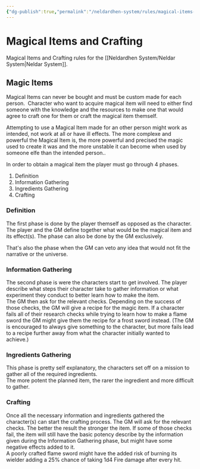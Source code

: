 ```yaml
---
{"dg-publish":true,"permalink":"/neldardhen-system/rules/magical-items-and-crafting/"}
---
```


# Magical Items and Crafting
Magical Items and Crafting rules for the [[Neldardhen System/Neldar System\|Neldar System]].

## Magic Items
Magical Items can never be bought and must be custom made for each person.  
Character who want to acquire magical item will need to either find someone with the knowledge and the resources to make one that would agree to craft one for them or craft the magical item themself.

Attempting to use a Magical Item made for an other person might work as intended, not work at all or have ill effects. The more complexe and powerful the Magical Item is, the more powerful and precised the magic used to create it was and the more unstable it can become when used by someone elfe than the intended person..

In order to obtain a magical item the player must go through 4 phases.

1. Definition
2. Information Gathering
3. Ingredients Gathering
4. Crafting

### Definition
The first phase is done by the player themself as opposed as the character. The player and the GM define together what would be the magical item and its effect(s). The phase can also be done by the GM exclusively.

That's also the phase when the GM can veto any idea that would not fit the narrative or the universe.

### Information Gathering
The second phase is were the characters start to get involved. The player describe what steps their character take to gather information or what experiment they conduct to better learn how to make the item.  
The GM then ask for the relevant checks. Depending on the success of those checks, the GM will give a recipe for the magic item. If a character fails all of their research checks while trying to learn how to make a flame sword the GM might give them the recipe for a frost sword instead. (The GM is encouraged to always give something to the character, but more fails lead to a recipe further away from what the character initially wanted to achieve.)

### Ingredients Gathering
This phase is pretty self explanatory, the characters set off on a mission to gather all of the required ingredients.  
The more potent the planned item, the rarer the ingredient and more difficult to gather.

### Crafting
Once all the necessary information and ingredients gathered the character(s) can start the crafting process. The GM will ask for the relevant checks. The better the result the stronger the item. If some of those checks fail, the item will still have the basic potency describe by the information given during the Information Gathering phase, but might have some negative effects added to it.  
A poorly crafted flame sword might have the added risk of burning its wielder adding a 25% chance of taking 1d4 Fire damage after every hit.